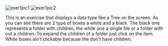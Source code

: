 ![exer1pic1](https://user-images.githubusercontent.com/89661647/205445286-f868f95c-a411-4355-88c5-f683cf5f1989.png)
![exer1pic2](https://user-images.githubusercontent.com/89661647/205445289-6de36e64-5573-4917-8737-67e36c1f615d.png)

This is an exercise that displays a data type like a Tree on the screen.
As you can see there are 2 type of boxes a white and a black.
The black one represents a folder with children, the white one a single file or a folder with out a children.
To expand the children of a folder just click on the item.
White boxes ain't clickable because the don't have children.



